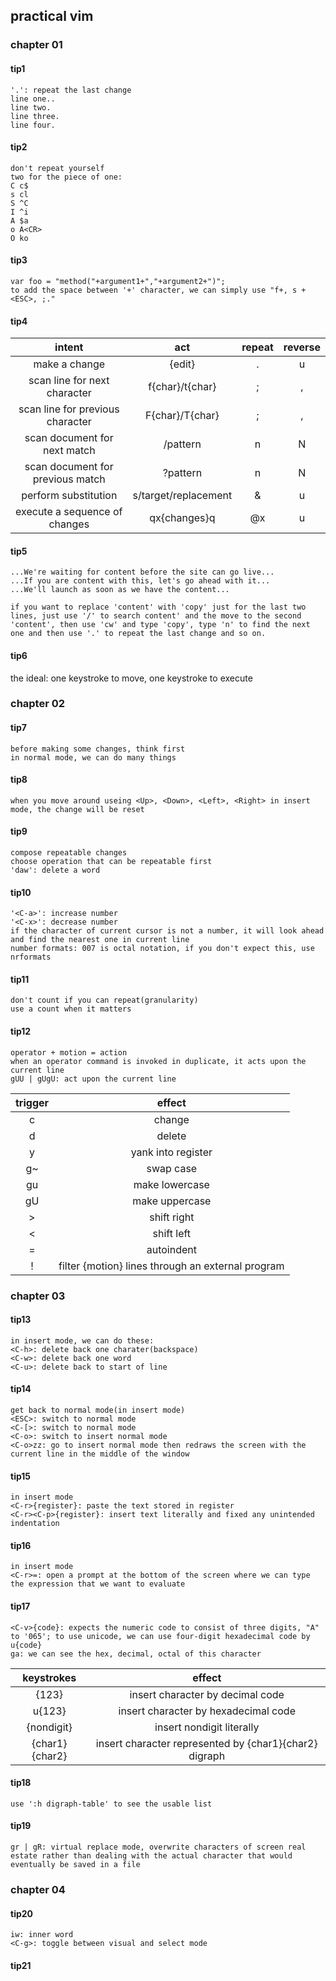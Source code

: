 ## practical vim

### chapter 01

#### tip1
```
'.': repeat the last change
line one..
line two.
line three.
line four.
```

#### tip2
```
don't repeat yourself
two for the piece of one:
C c$
s cl
S ^C
I ^i
A $a
o A<CR>
O ko
```

#### tip3
```
var foo = "method("+argument1+","+argument2+")";  
to add the space between '+' character, we can simply use "f+, s + <ESC>, ;."
```

#### tip4
| intent | act | repeat | reverse |
| :-: | :-: | :-: | :-: | 
| make a change | {edit} | . | u |
| scan line for next character | f{char}/t{char} | ; | , |
| scan line for previous character | F{char}/T{char} | ; | , |
| scan document for next match | /pattern<CR> | n | N |
| scan document for previous match | ?pattern<CR> | n | N |
| perform substitution | s/target/replacement | & | u |
| execute a sequence of changes | qx{changes}q | @x | u |

#### tip5
```
...We're waiting for content before the site can go live...
...If you are content with this, let's go ahead with it...
...We'll launch as soon as we have the content...

if you want to replace 'content' with 'copy' just for the last two lines, just use '/' to search content' and the move to the second 'content', then use 'cw' and type 'copy', type 'n' to find the next one and then use '.' to repeat the last change and so on.
```

#### tip6
the ideal: one keystroke to move, one keystroke to execute

### chapter 02

#### tip7
```
before making some changes, think first
in normal mode, we can do many things
```

#### tip8
```
when you move around useing <Up>, <Down>, <Left>, <Right> in insert mode, the change will be reset
```

#### tip9
```
compose repeatable changes
choose operation that can be repeatable first
'daw': delete a word
```

#### tip10
```
'<C-a>': increase number
'<C-x>': decrease number
if the character of current cursor is not a number, it will look ahead and find the nearest one in current line
number formats: 007 is octal notation, if you don't expect this, use nrformats
```

#### tip11
```
don't count if you can repeat(granularity)
use a count when it matters
```

#### tip12
```
operator + motion = action
when an operator command is invoked in duplicate, it acts upon the current line
gUU | gUgU: act upon the current line
```
| trigger | effect |
| :-: | :-: |
| c | change |
| d | delete |
| y | yank into register |
| g~ | swap case |
| gu | make lowercase |
| gU | make uppercase |
| > | shift right |
| < | shift left |
| = | autoindent |
| ! | filter {motion} lines through an external program |

### chapter 03
#### tip13
```
in insert mode, we can do these:
<C-h>: delete back one charater(backspace)
<C-w>: delete back one word
<C-u>: delete back to start of line
```

#### tip14
```
get back to normal mode(in insert mode)
<ESC>: switch to normal mode
<C-[>: switch to normal mode
<C-o>: switch to insert normal mode
<C-o>zz: go to insert normal mode then redraws the screen with the current line in the middle of the window
```

#### tip15
```
in insert mode
<C-r>{register}: paste the text stored in register
<C-r><C-p>{register}: insert text literally and fixed any unintended indentation
```
#### tip16
```
in insert mode
<C-r>=: open a prompt at the bottom of the screen where we can type the expression that we want to evaluate
```

#### tip17
```
<C-v>{code}: expects the numeric code to consist of three digits, "A" to '065'; to use unicode, we can use four-digit hexadecimal code by u{code}
ga: we can see the hex, decimal, octal of this character
```
| keystrokes | effect |
| :-: | :-: |
| <C-v>{123} | insert character by decimal code |
| <C-v>u{123} | insert character by hexadecimal code |
| <C-v>{nondigit} | insert nondigit literally |
| <C-k>{char1}{char2} | insert character represented by {char1}{char2} digraph |

#### tip18
```
use ':h digraph-table' to see the usable list
```

#### tip19
```
gr | gR: virtual replace mode, overwrite characters of screen real estate rather than dealing with the actual character that would eventually be saved in a file  
```

### chapter 04
#### tip20
```
iw: inner word
<C-g>: toggle between visual and select mode
```

#### tip21
